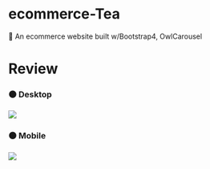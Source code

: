 # ecommerce-Tea
🍃 An ecommerce website built w/Bootstrap4, OwlCarousel

# Review 
<h3>⚫ Desktop</h3>
<img src="https://github.com/aleynaben/ecommerce-Tea/blob/master/img/a1.gif">

<h3>⚫ Mobile</h3>
<img src="https://github.com/aleynaben/ecommerce-Tea/blob/master/img/bbb.gif">
